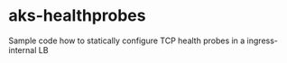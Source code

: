 # aks-healthprobes
Sample code how to statically configure TCP health probes in a ingress-internal LB
